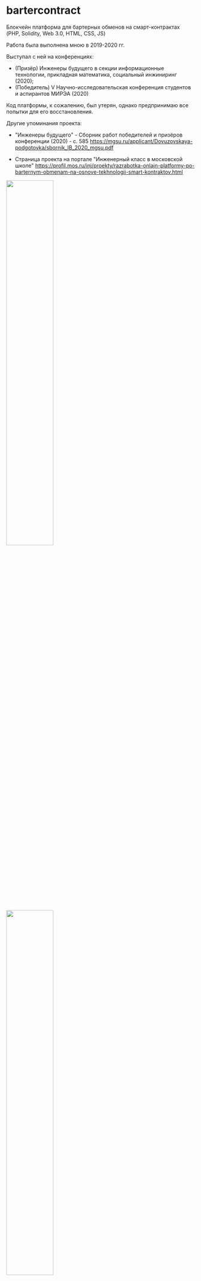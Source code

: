 # bartercontract
Блокчейн платформа для бартерных обменов на смарт-контрактах (PHP, Solidity, Web 3.0, HTML, CSS, JS)

Работа была выполнена мною в 2019-2020 гг.

Выступал с ней на конференциях:
- (Призёр) Инженеры будущего в секции информационные технологии, прикладная математика, социальный инжиниринг (2020);
- (Победитель) V Научно-исследовательская конференция студентов и аспирантов МИРЭА (2020)

Код платформы, к сожалению, был утерян, однако предпринимаю все попытки для его восстановления.

Другие упоминания проекта:
- "Инженеры будущего" - Сборник работ победителей и призёров конференции (2020) - с. 585
https://mgsu.ru/applicant/Dovuzovskaya-podgotovka/sbornik_IB_2020_mgsu.pdf

- Страница проекта на портале "Инженерный класс в московской школе"
https://profil.mos.ru/inj/proekty/razrabotka-onlajn-platformy-po-barternym-obmenam-na-osnove-tekhnologii-smart-kontraktov.html

<img src="https://github.com/boumer7/bartercontract/assets/33152397/4686cd6a-2002-498f-9e35-44672385f8dc" width=50% height=50%>

<img src="https://github.com/boumer7/bartercontract/assets/33152397/64d93c00-1474-4a08-9014-71f2752d1dbb" width=50% height=50%>

